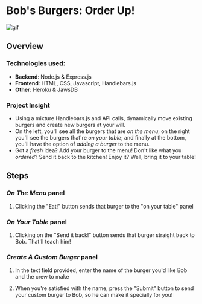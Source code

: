 # Bob's Burgers: Order Up!

![gif](https://media.giphy.com/media/rvoMMtlqibZYY/giphy.gif)

## Overview

### Technologies used:

* **Backend**: Node.js & Express.js
* **Frontend**: HTML, CSS, Javascript, Handlebars.js
* **Other**: Heroku & JawsDB

### Project Insight

* Using a mixture Handlebars.js and API calls, dynamically move existing burgers and create new burgers at your will. 
* On the left, you'll see all the burgers that are _on the menu_; on the right you'll see the burgers that're _on your table_; and finally at the bottom, you'll have the option of _adding a burger_ to the menu.
* Got a _fresh_ idea? Add your burger to the menu! Don't like what you _ordered_? Send it back to the kitchen! Enjoy it? Well, bring it to your table!

## Steps

### _On The Menu_ panel

1) Clicking the "Eat!" button sends that burger to the "on your table" panel

### _On Your Table_ panel

1) Clicking on the "Send it back!" button sends that burger straight back to Bob. That'll teach him!

### _Create A Custom Burger_ panel

1) In the text field provided, enter the name of the burger you'd like Bob and the crew to make

2) When you're satisfied with the name, press the "Submit" button to send your custom burger to Bob, so he can make it specially for you!

